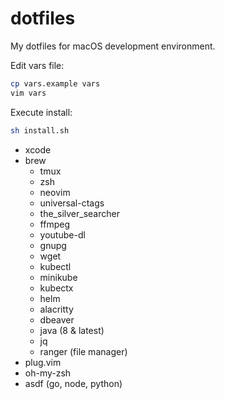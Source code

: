 # dotfiles

My dotfiles for macOS development environment.

Edit vars file:
```sh
cp vars.example vars
vim vars
```

Execute install:
```sh
sh install.sh
```

- xcode
- brew
    - tmux
    - zsh
    - neovim
    - universal-ctags
    - the_silver_searcher
    - ffmpeg
    - youtube-dl
    - gnupg
    - wget
    - kubectl
    - minikube
    - kubectx
    - helm
    - alacritty
    - dbeaver
    - java (8 & latest)
    - jq
    - ranger (file manager)
- plug.vim
- oh-my-zsh
- asdf (go, node, python)
